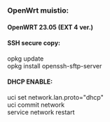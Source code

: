 ### OpenWrt muistio:
#### OpenWRT 23.05 (EXT 4 ver.)
#### SSH secure copy:
opkg update\
opkg install openssh-sftp-server
#### DHCP ENABLE:
uci set network.lan.proto="dhcp"\
uci commit network\
service network restart